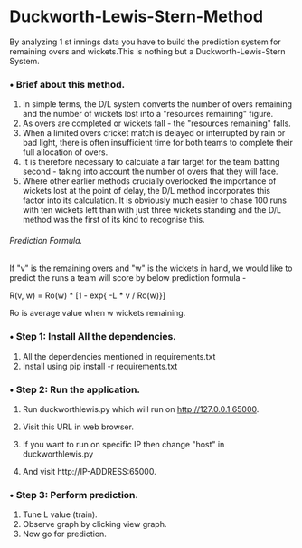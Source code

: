 # Duckworth-Lewis-Stern-Method
By analyzing 1 st innings data you have to build the prediction system for remaining overs and wickets.This is nothing but a Duckworth-Lewis-Stern System.

### •   Brief about this method.

1.  In simple terms, the D/L system converts the number of overs remaining and the number of wickets lost into a "resources remaining" figure.
2.  As overs are completed or wickets fall - the "resources remaining" falls.
3.  When a limited overs cricket match is delayed or interrupted by rain or bad light, there is often insufficient time for both teams to complete their full allocation of overs.
4.  It is therefore necessary to calculate a fair target for the team batting second - taking into account the number of overs that they will face.
5.  Where other earlier methods crucially overlooked the importance of wickets lost at the point of delay, the D/L method incorporates this factor into its calculation. It is obviously much easier to chase 100 runs with ten wickets left than with just three wickets standing and the D/L method was the first of its kind to recognise this.

###### Prediction Formula.

If "v" is the remaining overs and "w" is the wickets in hand,
we would like to predict the runs a team will score by below prediction formula -

R(v, w) = Ro(w) * [1 - exp{ -L * v / Ro(w)}]

Ro is average value when w wickets remaining.


### •   Step 1: Install All the dependencies.

1.  All the dependencies mentioned in requirements.txt
2.  Install using pip install -r requirements.txt

### •   Step 2: Run the application.

1.  Run duckworthlewis.py which will run on http://127.0.0.1:65000.
2.  Visit this URL in web browser.

3.  If you want to run on specific IP then change "host" in duckworthlewis.py
4.  And visit http://IP-ADDRESS:65000.

### •   Step 3: Perform prediction.

1.  Tune L value (train).
2.  Observe graph by clicking view graph.
3.  Now go for prediction.
